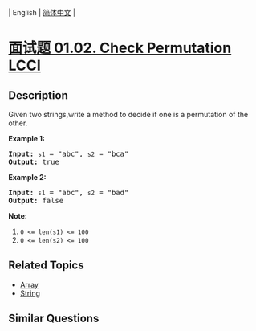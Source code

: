 
| English | [简体中文](README.md) |

# [面试题 01.02. Check Permutation LCCI](https://leetcode-cn.com/problems/check-permutation-lcci/)

## Description

<p>Given two strings,write a method to decide if one is a permutation of the other.</p>

<p><strong>Example 1:</strong></p>

<pre>
<strong>Input: </strong><code>s1</code> = &quot;abc&quot;, <code>s2</code> = &quot;bca&quot;
<strong>Output: </strong>true
</pre>

<p><strong>Example 2:</strong></p>

<pre>
<strong>Input: </strong><code>s1</code> = &quot;abc&quot;, <code>s2</code> = &quot;bad&quot;
<strong>Output: </strong>false
</pre>

<p><strong>Note:</strong></p>

<ol>
	<li><code>0 &lt;= len(s1) &lt;= 100 </code></li>
	<li><code>0 &lt;= len(s2) &lt;= 100</code></li>
</ol>


## Related Topics

- [Array](https://leetcode-cn.com/tag/array)
- [String](https://leetcode-cn.com/tag/string)

## Similar Questions


